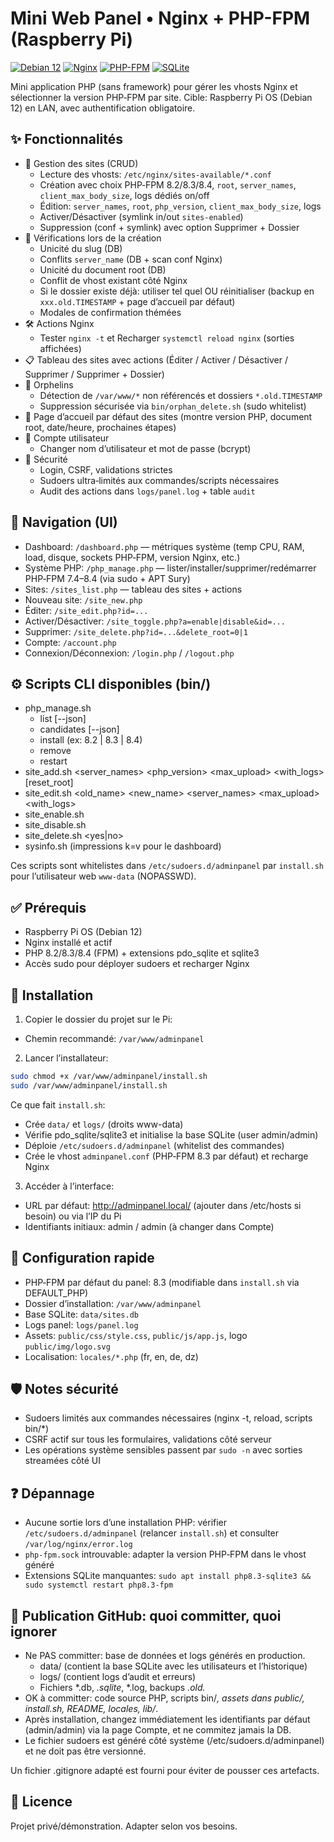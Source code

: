 # Mini Web Panel • Nginx + PHP-FPM (Raspberry Pi)

[![Debian 12](https://img.shields.io/badge/Debian-12-red?logo=debian)](#) [![Nginx](https://img.shields.io/badge/Nginx-1.x-brightgreen?logo=nginx)](#) [![PHP-FPM](https://img.shields.io/badge/PHP-8.2%20|%208.3%20|%208.4-777bb4?logo=php)](#) [![SQLite](https://img.shields.io/badge/DB-SQLite-blue?logo=sqlite)](#)

Mini application PHP (sans framework) pour gérer les vhosts Nginx et sélectionner la version PHP‑FPM par site. Cible: Raspberry Pi OS (Debian 12) en LAN, avec authentification obligatoire.

## ✨ Fonctionnalités
- 🧩 Gestion des sites (CRUD)
  - Lecture des vhosts: `/etc/nginx/sites-available/*.conf`
  - Création avec choix PHP‑FPM 8.2/8.3/8.4, `root`, `server_names`, `client_max_body_size`, logs dédiés on/off
  - Édition: `server_names`, `root`, `php_version`, `client_max_body_size`, logs
  - Activer/Désactiver (symlink in/out `sites-enabled`)
  - Suppression (conf + symlink) avec option Supprimer + Dossier
- 🔎 Vérifications lors de la création
  - Unicité du slug (DB)
  - Conflits `server_name` (DB + scan conf Nginx)
  - Unicité du document root (DB)
  - Conflit de vhost existant côté Nginx
  - Si le dossier existe déjà: utiliser tel quel OU réinitialiser (backup en `xxx.old.TIMESTAMP` + page d’accueil par défaut)
  - Modales de confirmation thémées
- 🛠️ Actions Nginx
  - Tester `nginx -t` et Recharger `systemctl reload nginx` (sorties affichées)
- 📋 Tableau des sites avec actions (Éditer / Activer / Désactiver / Supprimer / Supprimer + Dossier)
- 🧹 Orphelins
  - Détection de `/var/www/*` non référencés et dossiers `*.old.TIMESTAMP`
  - Suppression sécurisée via `bin/orphan_delete.sh` (sudo whitelist)
- 🏁 Page d’accueil par défaut des sites (montre version PHP, document root, date/heure, prochaines étapes)
- 👤 Compte utilisateur
  - Changer nom d’utilisateur et mot de passe (bcrypt)
- 🔐 Sécurité
  - Login, CSRF, validations strictes
  - Sudoers ultra‑limités aux commandes/scripts nécessaires
  - Audit des actions dans `logs/panel.log` + table `audit`

## 🧭 Navigation (UI)
- Dashboard: `/dashboard.php` — métriques système (temp CPU, RAM, load, disque, sockets PHP‑FPM, version Nginx, etc.)
- Système PHP: `/php_manage.php` — lister/installer/supprimer/redémarrer PHP‑FPM 7.4–8.4 (via sudo + APT Sury)
- Sites: `/sites_list.php` — tableau des sites + actions
- Nouveau site: `/site_new.php`
- Éditer: `/site_edit.php?id=...`
- Activer/Désactiver: `/site_toggle.php?a=enable|disable&id=...`
- Supprimer: `/site_delete.php?id=...&delete_root=0|1`
- Compte: `/account.php`
- Connexion/Déconnexion: `/login.php` / `/logout.php`

## ⚙️ Scripts CLI disponibles (bin/)
- php_manage.sh
  - list [--json]
  - candidates [--json]
  - install <ver> (ex: 8.2 | 8.3 | 8.4)
  - remove <ver>
  - restart <ver>
- site_add.sh <name> <server_names> <root> <php_version> <max_upload> <with_logs> [reset_root]
- site_edit.sh <old_name> <new_name> <server_names> <root> <max_upload> <with_logs>
- site_enable.sh <name>
- site_disable.sh <name>
- site_delete.sh <name> <yes|no>
- sysinfo.sh (impressions k=v pour le dashboard)

Ces scripts sont whitelistes dans `/etc/sudoers.d/adminpanel` par `install.sh` pour l’utilisateur web `www-data` (NOPASSWD).

## ✅ Prérequis
- Raspberry Pi OS (Debian 12)
- Nginx installé et actif
- PHP 8.2/8.3/8.4 (FPM) + extensions pdo_sqlite et sqlite3
- Accès sudo pour déployer sudoers et recharger Nginx

## 🚀 Installation
1) Copier le dossier du projet sur le Pi:
- Chemin recommandé: `/var/www/adminpanel`

2) Lancer l’installateur:

```bash
sudo chmod +x /var/www/adminpanel/install.sh
sudo /var/www/adminpanel/install.sh
```

Ce que fait `install.sh`:
- Crée `data/` et `logs/` (droits www-data)
- Vérifie pdo_sqlite/sqlite3 et initialise la base SQLite (user admin/admin)
- Déploie `/etc/sudoers.d/adminpanel` (whitelist des commandes)
- Crée le vhost `adminpanel.conf` (PHP‑FPM 8.3 par défaut) et recharge Nginx

3) Accéder à l’interface:
- URL par défaut: http://adminpanel.local/ (ajouter dans /etc/hosts si besoin) ou via l’IP du Pi
- Identifiants initiaux: admin / admin (à changer dans Compte)

## 🔧 Configuration rapide
- PHP‑FPM par défaut du panel: 8.3 (modifiable dans `install.sh` via DEFAULT_PHP)
- Dossier d’installation: `/var/www/adminpanel`
- Base SQLite: `data/sites.db`
- Logs panel: `logs/panel.log`
- Assets: `public/css/style.css`, `public/js/app.js`, logo `public/img/logo.svg`
- Localisation: `locales/*.php` (fr, en, de, dz)

## 🛡️ Notes sécurité
- Sudoers limités aux commandes nécessaires (nginx -t, reload, scripts bin/*)
- CSRF actif sur tous les formulaires, validations côté serveur
- Les opérations système sensibles passent par `sudo -n` avec sorties streamées côté UI

## ❓ Dépannage
- Aucune sortie lors d’une installation PHP: vérifier `/etc/sudoers.d/adminpanel` (relancer `install.sh`) et consulter `/var/log/nginx/error.log`
- `php-fpm.sock` introuvable: adapter la version PHP‑FPM dans le vhost généré
- Extensions SQLite manquantes: `sudo apt install php8.3-sqlite3 && sudo systemctl restart php8.3-fpm`

## 🧺 Publication GitHub: quoi committer, quoi ignorer
- Ne PAS committer: base de données et logs générés en production.
  - data/ (contient la base SQLite avec les utilisateurs et l’historique)
  - logs/ (contient logs d’audit et erreurs)
  - Fichiers *.db, *.sqlite*, *.log, backups *.old.*
- OK à committer: code source PHP, scripts bin/*, assets dans public/, install.sh, README, locales, lib/*.
- Après installation, changez immédiatement les identifiants par défaut (admin/admin) via la page Compte, et ne commitez jamais la DB.
- Le fichier sudoers est généré côté système (/etc/sudoers.d/adminpanel) et ne doit pas être versionné.

Un fichier .gitignore adapté est fourni pour éviter de pousser ces artefacts.

## 📄 Licence
Projet privé/démonstration. Adapter selon vos besoins.
